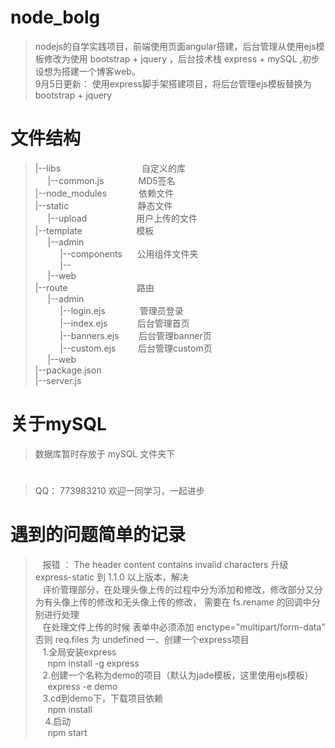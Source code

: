 # node_bolg

> nodejs的自学实践项目，前端使用页面angular搭建，后台管理从使用ejs模板修改为使用 bootstrap + jquery ，后台技术栈 express + mySQL ,初步设想为搭建一个博客web。<br>
> 9月5日更新： 使用express脚手架搭建项目，将后台管理ejs模板替换为bootstrap + jquery

# 文件结构
><div>|--libs &nbsp; &nbsp; &nbsp; &nbsp; &nbsp; &nbsp; &nbsp; &nbsp; &nbsp; &nbsp;<span style="white-space:pre">  </span>&nbsp; &nbsp; &nbsp; &nbsp; &nbsp; &nbsp;自定义的库</div><div>&nbsp; &nbsp; &nbsp;|--common.js &nbsp; &nbsp; &nbsp; &nbsp; &nbsp; &nbsp; &nbsp;MD5签名</div><div>|--node_modules &nbsp; &nbsp; &nbsp; &nbsp; &nbsp; &nbsp; 依赖文件</div><div>|--static &nbsp; &nbsp; &nbsp; &nbsp; &nbsp; &nbsp; &nbsp; &nbsp; &nbsp; &nbsp; &nbsp; &nbsp; &nbsp; &nbsp;静态文件</div><div>&nbsp; &nbsp; &nbsp;|--upload &nbsp; &nbsp; &nbsp; &nbsp; &nbsp; &nbsp; &nbsp; &nbsp; &nbsp; &nbsp;用户上传的文件</div><div>|--template &nbsp; &nbsp; &nbsp; &nbsp; &nbsp; &nbsp; &nbsp; &nbsp; &nbsp; &nbsp; &nbsp;模板</div><div>&nbsp; &nbsp; &nbsp;|--admin</div><div>&nbsp; &nbsp; &nbsp; &nbsp; &nbsp; |--components &nbsp; &nbsp; &nbsp;公用组件文件夹</div><div>&nbsp; &nbsp; &nbsp; &nbsp; &nbsp; |--</div><div>&nbsp; &nbsp; &nbsp;|--web</div><div>|--route &nbsp; &nbsp; &nbsp; &nbsp; &nbsp; &nbsp; &nbsp; &nbsp; &nbsp; &nbsp; &nbsp; &nbsp; &nbsp; &nbsp;路由</div><div>&nbsp; &nbsp; &nbsp;|--admin</div><div>&nbsp; &nbsp; &nbsp; &nbsp; &nbsp; |--login.ejs &nbsp; &nbsp;<span style="white-space:pre">  </span>&nbsp; &nbsp; &nbsp; &nbsp; 管理员登录&nbsp;</div><div>&nbsp; &nbsp; &nbsp; &nbsp; &nbsp; |--index.ejs &nbsp; &nbsp; &nbsp; &nbsp; &nbsp; &nbsp;后台管理首页</div><div>&nbsp; &nbsp; &nbsp; &nbsp; &nbsp; |--banners.ejs &nbsp; &nbsp; &nbsp; &nbsp;后台管理banner页</div><div>&nbsp; &nbsp; &nbsp; &nbsp; &nbsp; |--custom.ejs &nbsp; &nbsp; &nbsp; &nbsp; 后台管理custom页</div><div>&nbsp; &nbsp; &nbsp;|--web</div><div>|--package.json</div><div>|--server.js</div>


# 关于mySQL

> 数据库暂时存放于 mySQL 文件夹下 

#
> QQ： 773983210
> 欢迎一同学习，一起进步

# 遇到的问题简单的记录
> &nbsp; &nbsp;报错 ： The header content contains invalid characters  升级 express-static 到 1.1.0 以上版本，解决<br />
> &nbsp; &nbsp;评价管理部分，在处理头像上传的过程中分为添加和修改，修改部分又分为有头像上传的修改和无头像上传的修改， 需要在 fs.rename 的回调中分别进行处理 <br />
> &nbsp; &nbsp;在处理文件上传的时候 表单中必须添加 enctype="multipart/form-data" 否则 req.files 为 undefined
>一、创建一个express项目<br>
>&nbsp; &nbsp;1.全局安装express <br>
>&nbsp; &nbsp; &nbsp;npm install -g express<br>
>&nbsp; &nbsp;2.创建一个名称为demo的项目（默认为jade模板，这里使用ejs模板）<br>
>&nbsp; &nbsp; &nbsp;express -e demo<br>
>&nbsp; &nbsp;3.cd到demo下，下载项目依赖<br>
>&nbsp; &nbsp; &nbsp;npm install <br>
>&nbsp; &nbsp; 4.启动<br>
>&nbsp; &nbsp; &nbsp;npm start<br>